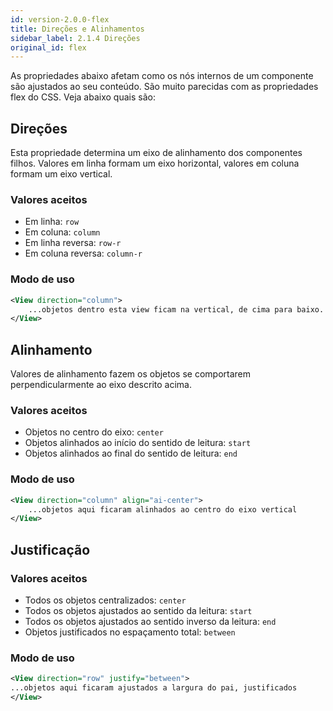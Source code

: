 ```yaml
---
id: version-2.0.0-flex
title: Direções e Alinhamentos
sidebar_label: 2.1.4 Direções
original_id: flex
---
```


As propriedades abaixo afetam como os nós internos de um componente são ajustados ao seu conteúdo.
São muito parecidas com as propriedades flex do CSS. Veja abaixo quais são: 


## Direções

Esta propriedade determina um eixo de alinhamento dos componentes filhos.
Valores em linha formam um eixo horizontal, valores em coluna formam um eixo vertical.

### Valores aceitos

* Em linha: `row`
* Em coluna: `column`
* Em linha reversa: `row-r`
* Em coluna reversa: `column-r`

### Modo de uso

```xml
<View direction="column">
    ...objetos dentro esta view ficam na vertical, de cima para baixo.
</View>
```


## Alinhamento

Valores de alinhamento fazem os objetos se comportarem perpendicularmente ao eixo descrito acima.

### Valores aceitos 

* Objetos no centro do eixo: `center`
* Objetos alinhados ao início do sentido de leitura: `start`
* Objetos alinhados ao final do sentido de leitura: `end`

### Modo de uso 

```xml
<View direction="column" align="ai-center">
    ...objetos aqui ficaram alinhados ao centro do eixo vertical
</View>
```

## Justificação

### Valores aceitos 

* Todos os objetos centralizados: `center`
* Todos os objetos ajustados ao sentido da leitura: `start`
* Todos os objetos ajustados ao sentido inverso da leitura: `end`
* Objetos justificados no espaçamento total: `between`

### Modo de uso 

```xml
<View direction="row" justify="between">
...objetos aqui ficaram ajustados a largura do pai, justificados
</View>
```
